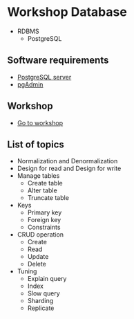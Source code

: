 # Workshop Database
* RDBMS
  * PostgreSQL

## Software requirements
* [PostgreSQL server](https://www.postgresql.org/)
* [pgAdmin](https://www.pgadmin.org/)

## Workshop
* [Go to workshop](https://github.com/up1/workshop-database/tree/main/workshop)

## List of topics
* Normalization and Denormalization
* Design for read and Design for write
* Manage tables
  * Create table
  * Alter table
  * Truncate table
* Keys
  * Primary key
  * Foreign key
  * Constraints
* CRUD operation
  * Create
  * Read
  * Update
  * Delete
* Tuning
  * Explain query
  * Index
  * Slow query
  * Sharding
  * Replicate
